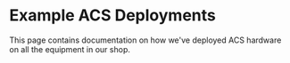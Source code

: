 # Example ACS Deployments

This page contains documentation on how we've deployed ACS hardware on all the equipment in our shop.
